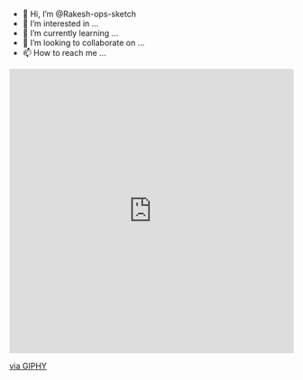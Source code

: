 - 👋 Hi, I’m @Rakesh-ops-sketch
- 👀 I’m interested in ...
- 🌱 I’m currently learning ...
- 💞️ I’m looking to collaborate on ...
- 📫 How to reach me ...

<div style="width:100%;height:0;padding-bottom:100%;position:relative;"><iframe src="https://giphy.com/embed/lEADCfIrDg5fMyb3ca" width="100%" height="100%" style="position:absolute" frameBorder="0" class="giphy-embed" allowFullScreen></iframe></div><p><a href="https://giphy.com/gifs/lifetimetv-mafs-married-at-first-sight-lifetime-lEADCfIrDg5fMyb3ca">via GIPHY</a></p>


<!---
Rakesh-ops-sketch/Rakesh-ops-sketch is a ✨ special ✨ repository because its `README.md` (this file) appears on your GitHub profile.
You can click the Preview link to take a look at your changes.
--->
